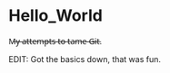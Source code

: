 Hello_World
===========

M̶y̶ ̶a̶t̶t̶e̶m̶p̶t̶s̶ ̶t̶o̶ ̶t̶a̶m̶e̶ ̶G̶i̶t̶.

EDIT: Got the basics down, that was fun.
